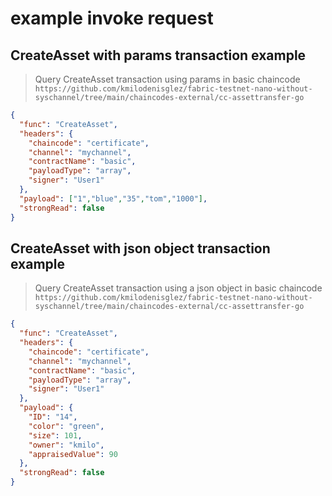 # example invoke request

## CreateAsset with params transaction example
> Query CreateAsset transaction using params in basic chaincode `https://github.com/kmilodenisglez/fabric-testnet-nano-without-syschannel/tree/main/chaincodes-external/cc-assettransfer-go`
```json
{
  "func": "CreateAsset",
  "headers": {
    "chaincode": "certificate",
    "channel": "mychannel",
    "contractName": "basic",
    "payloadType": "array",
    "signer": "User1"
  },
  "payload": ["1","blue","35","tom","1000"],
  "strongRead": false
}
```

## CreateAsset with json object transaction example
> Query CreateAsset transaction using a json object  in basic chaincode `https://github.com/kmilodenisglez/fabric-testnet-nano-without-syschannel/tree/main/chaincodes-external/cc-assettransfer-go`
```json
{
  "func": "CreateAsset",
  "headers": {
    "chaincode": "certificate",
    "channel": "mychannel",
    "contractName": "basic",
    "payloadType": "array",
    "signer": "User1"
  },
  "payload": {
    "ID": "14",
    "color": "green",
    "size": 101,
    "owner": "kmilo",
    "appraisedValue": 90
  },
  "strongRead": false
}
```